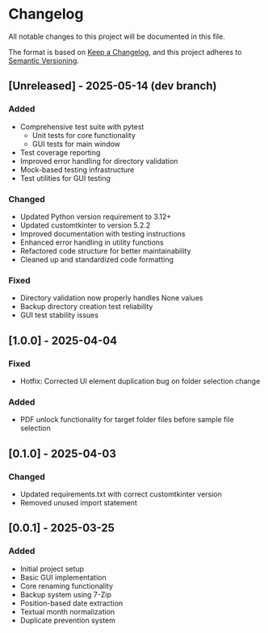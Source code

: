 # Changelog

All notable changes to this project will be documented in this file.

The format is based on [Keep a Changelog](https://keepachangelog.com/en/1.0.0/),
and this project adheres to [Semantic Versioning](https://semver.org/spec/v2.0.0.html).

## [Unreleased] - 2025-05-14 (dev branch)

### Added
- Comprehensive test suite with pytest
  - Unit tests for core functionality
  - GUI tests for main window
- Test coverage reporting
- Improved error handling for directory validation
- Mock-based testing infrastructure
- Test utilities for GUI testing

### Changed
- Updated Python version requirement to 3.12+
- Updated customtkinter to version 5.2.2
- Improved documentation with testing instructions
- Enhanced error handling in utility functions
- Refactored code structure for better maintainability
- Cleaned up and standardized code formatting

### Fixed
- Directory validation now properly handles None values
- Backup directory creation test reliability
- GUI test stability issues

## [1.0.0] - 2025-04-04

### Fixed
- Hotfix: Corrected UI element duplication bug on folder selection change

### Added
- PDF unlock functionality for target folder files before sample file selection

## [0.1.0] - 2025-04-03

### Changed
- Updated requirements.txt with correct customtkinter version
- Removed unused import statement

## [0.0.1] - 2025-03-25

### Added
- Initial project setup
- Basic GUI implementation
- Core renaming functionality
- Backup system using 7-Zip
- Position-based date extraction
- Textual month normalization
- Duplicate prevention system 